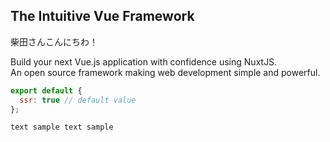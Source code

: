 ## The Intuitive Vue Framework

柴田さんこんにちわ！

Build your next Vue.js application with confidence using NuxtJS.  
An open source framework making web development simple and powerful.

```js
export default {
  ssr: true // default value
};
```

```
text sample text sample
```
